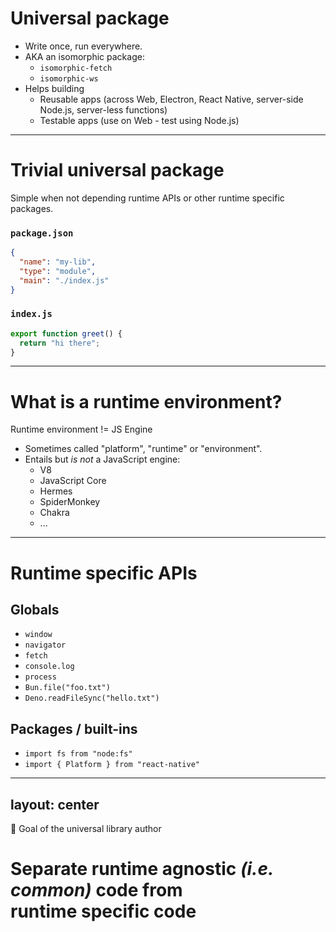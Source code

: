 # Universal package

<v-clicks>

- Write once, run everywhere.
- AKA an isomorphic package:
  - `isomorphic-fetch`
  - `isomorphic-ws`
- Helps building
  - Reusable apps (across Web, Electron, React Native, server-side Node.js, server-less functions)
  - Testable apps (use on Web - test using Node.js)

</v-clicks>

<!--
Enough about me - this is a talk about universal typescript libraries.
But - what is a universal library / package?
[click] Write once, run everywhere.
[click] These are sometimes referred to as "isomorphic".
[click] They can help you build reusable and testable apps. Reusable across different runtime environments and testable because your app can target one environment and run tests on another.
-->

---

# Trivial universal package

Simple when not depending runtime APIs or other runtime specific packages.

### `package.json`

```json
{
  "name": "my-lib",
  "type": "module",
  "main": "./index.js"
}
```

### `index.js`

```javascript
export function greet() {
  return "hi there";
}
```

<!--
As long as you're writing only JavaScript and you're not using APIs from the runtime environment, you're good!
-->

---

# What is a runtime environment?

Runtime environment != JS Engine

<v-clicks>

- Sometimes called "platform", "runtime" or "environment".
- Entails but <em>is not</em> a JavaScript engine:
  - V8
  - JavaScript Core
  - Hermes
  - SpiderMonkey
  - Chakra
  - ...

</v-clicks>

<!--
What do I mean by "runtime environment"?
[click] Sometimes called "platform" or simply "runtime" or "environment".
[click] A runtime environment brings, but is not the same as a JS engine:
- V8 *(used by Chrome, Node.js, Electron, ...)*
- JavaScript Core *(used by Safari, WebKit browsers and some React Native apps)*
- Hermes *(used by most React Native apps)*
- SpiderMonkey *(used by Firefox)*
- Chakra *(used by Internet Explorer)*

All of which support execution of JavaScript (in some version)
-->

---

# Runtime specific APIs

## Globals

<v-clicks>

- `window`
- `navigator`
- `fetch`
- `console.log`
- `process`
- `Bun.file("foo.txt")`
- `Deno.readFileSync("hello.txt")`

</v-clicks>

<v-click>

## Packages / built-ins

</v-click>

<v-clicks>

- `import fs from "node:fs"`
- `import { Platform } from "react-native"`

</v-clicks>

---
layout: center
---

🥇 Goal of the universal library author

# Separate runtime agnostic <em>(i.e. common)</em> code from<br>runtime specific code
